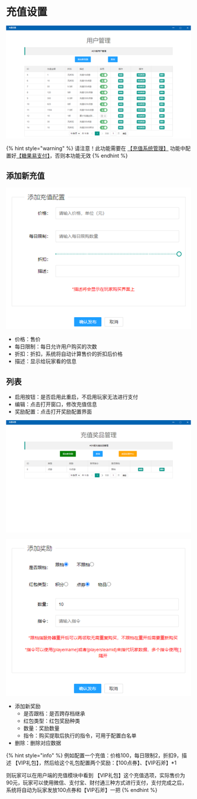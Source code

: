 # 充值设置

![&#x5145;&#x503C;&#x8BBE;&#x7F6E;](../.gitbook/assets/czsz.png)

{% hint style="warning" %}
请注意！此功能需要在 [【充值系统管理】](untitled-2.md) 功能中配置好[【糖果易支付】](https://pay.tgyzf.cn/)，否则本功能无效
{% endhint %}

## 添加新充值

![&#x65B0;&#x589E;&#x5145;&#x503C;](../.gitbook/assets/czzk.png)

* 价格：售价
* 每日限制：每日允许用户购买的次数
* 折扣：折扣，系统将自动计算售价的折扣后价格
* 描述：显示给玩家看的信息

## 列表

* 启用按钮：是否启用此重启，不启用玩家无法进行支付
* 编辑：点击打开窗口，修改充值信息
* 奖励配置：点击打开奖励配置界面

![&#x5956;&#x52B1;&#x914D;&#x7F6E;](../.gitbook/assets/czjpgl.png)

![&#x5145;&#x503C;&#x5956;&#x52B1;](../.gitbook/assets/czjpxz.png)

* 添加新奖励
  * 是否跟档：是否跨存档继承
  * 红包类型：红包奖励种类
  * 数量：奖励数量
  * 指令：购买提取后执行的指令，可用于配置白名单
* 删除：删除对应数据

{% hint style="info" %}
例如配置一个充值：价格100，每日限制2，折扣9，描述 【VIP礼包】，然后给这个礼包配置两个奖励：【100点券】、【VIP石斧】\*1

则玩家可以在用户端的充值模块中看到 【VIP礼包】这个充值选项，实际售价为90元，玩家可以使用微信、支付宝、财付通三种方式进行支付，支付完成之后，系统将自动为玩家发放100点券和【VIP石斧】一把
{% endhint %}

